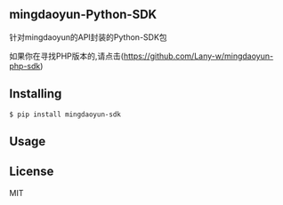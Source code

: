 mingdaoyun-Python-SDK
-----

针对mingdaoyun的API封装的Python-SDK包

如果你在寻找PHP版本的,请点击(https://github.com/Lany-w/mingdaoyun-php-sdk)

## Installing

```shell
$ pip install mingdaoyun-sdk
```

## Usage

## License

MIT
